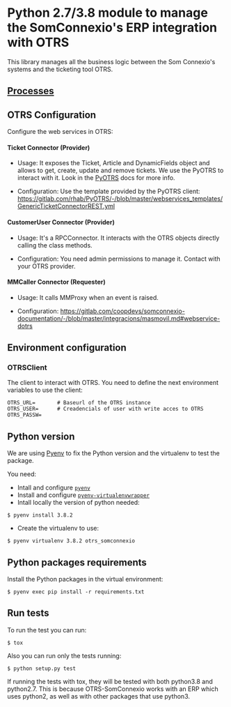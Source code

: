 # Python 2.7/3.8 module to manage the SomConnexio's ERP integration with OTRS

This library manages all the business logic between the Som Connexio's systems and the ticketing tool OTRS.

## [Processes](https://gitlab.com/coopdevs/otrs-somconnexio/-/wikis/processes/README)

## OTRS Configuration

Configure the web services in OTRS:

#### Ticket Connector (Provider)

* Usage:
It exposes the Ticket, Article and DynamicFields object and allows to get, create, update and remove tickets. We use the PyOTRS to interact with it. Look in the [PyOTRS](https://gitlab.com/rhab/PyOTRS/-/blob/master/README.rst) docs for more info.

* Configuration:
Use the template provided by the PyOTRS client: https://gitlab.com/rhab/PyOTRS/-/blob/master/webservices_templates/GenericTicketConnectorREST.yml

#### CustomerUser Connector (Provider)

* Usage:
It's a RPCConnector. It interacts with the OTRS objects directly calling the class methods.

* Configuration:
You need admin permissions to manage it.
Contact with your OTRS provider.

#### MMCaller Connector (Requester)

* Usage:
It calls MMProxy when an event is raised.

* Configuration:
https://gitlab.com/coopdevs/somconnexio-documentation/-/blob/master/integracions/masmovil.md#webservice-dotrs

## Environment configuration

### OTRSClient

The client to interact with OTRS. You need to define the next environment variables to use the client:

```
OTRS_URL=       # Baseurl of the OTRS instance
OTRS_USER=      # Creadencials of user with write acces to OTRS
OTRS_PASSW=
```

## Python version

We are using [Pyenv](https://github.com/pyenv/pyenv) to fix the Python version and the virtualenv to test the package.

You need:

* Intall and configure [`pyenv`](https://github.com/pyenv/pyenv)
* Install and configure [`pyenv-virtualenvwrapper`](https://github.com/pyenv/pyenv-virtualenvwrapper)
* Intall locally the version of python needed:

```
$ pyenv install 3.8.2
```

* Create the virtualenv to use:

```
$ pyenv virtualenv 3.8.2 otrs_somconnexio
```


## Python packages requirements

Install the Python packages in the virtual environment:

```
$ pyenv exec pip install -r requirements.txt
```

## Run tests

To run the test you can run:

```
$ tox
```

Also you can run only the tests running:

```
$ python setup.py test
```

If running the tests with tox, they will be tested with both python3.8 and python2.7. This is because OTRS-SomConnexio works with an ERP which uses python2, as well as with other packages that use python3.
